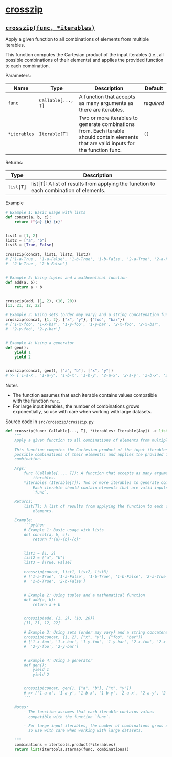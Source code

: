 # [crosszip](#crosszip)

## [`crosszip(func, *iterables)`](#crosszip.crosszip.crosszip)

Apply a given function to all combinations of elements from multiple iterables.

This function computes the Cartesian product of the input iterables (i.e., all possible combinations of their elements) and applies the provided function to each combination.

Parameters:

| Name         | Type               | Description                                                                                                                             | Default    |
| ------------ | ------------------ | --------------------------------------------------------------------------------------------------------------------------------------- | ---------- |
| `func`       | `Callable[..., T]` | A function that accepts as many arguments as there are iterables.                                                                       | *required* |
| `*iterables` | `Iterable[T]`      | Two or more iterables to generate combinations from. Each iterable should contain elements that are valid inputs for the function func. | `()`       |

Returns:

| Type      | Description                                                                              |
| --------- | ---------------------------------------------------------------------------------------- |
| `list[T]` | list\[T\]: A list of results from applying the function to each combination of elements. |

Example

```python
# Example 1: Basic usage with lists
def concat(a, b, c):
    return f"{a}-{b}-{c}"


list1 = [1, 2]
list2 = ["a", "b"]
list3 = [True, False]

crosszip(concat, list1, list2, list3)
# ['1-a-True', '1-a-False', '1-b-True', '1-b-False', '2-a-True', '2-a-False',
#  '2-b-True', '2-b-False']


# Example 2: Using tuples and a mathematical function
def add(a, b):
    return a + b


crosszip(add, (1, 2), (10, 20))
[11, 21, 12, 22]

# Example 3: Using sets (order may vary) and a string concatenation function
crosszip(concat, {1, 2}, {"x", "y"}, {"foo", "bar"})
# ['1-x-foo', '1-x-bar', '1-y-foo', '1-y-bar', '2-x-foo', '2-x-bar',
#  '2-y-foo', '2-y-bar']


# Example 4: Using a generator
def gen():
    yield 1
    yield 2


crosszip(concat, gen(), ["a", "b"], ["x", "y"])
# >> ['1-a-x', '1-a-y', '1-b-x', '1-b-y', '2-a-x', '2-a-y', '2-b-x', '2-b-y']
```

Notes

- The function assumes that each iterable contains values compatible with the function `func`.
- For large input iterables, the number of combinations grows exponentially, so use with care when working with large datasets.

Source code in `src/crosszip/crosszip.py`

````python
def crosszip(func: Callable[..., T], *iterables: Iterable[Any]) -> list[T]:
    """
    Apply a given function to all combinations of elements from multiple iterables.

    This function computes the Cartesian product of the input iterables (i.e., all
    possible combinations of their elements) and applies the provided function to each
    combination.

    Args:
        func (Callable[..., T]): A function that accepts as many arguments as there are
            iterables.
        *iterables (Iterable[T]): Two or more iterables to generate combinations from.
            Each iterable should contain elements that are valid inputs for the function
            `func`.

    Returns:
        list[T]: A list of results from applying the function to each combination of
            elements.

    Example:
        ```python
        # Example 1: Basic usage with lists
        def concat(a, b, c):
            return f"{a}-{b}-{c}"


        list1 = [1, 2]
        list2 = ["a", "b"]
        list3 = [True, False]

        crosszip(concat, list1, list2, list3)
        # ['1-a-True', '1-a-False', '1-b-True', '1-b-False', '2-a-True', '2-a-False',
        #  '2-b-True', '2-b-False']


        # Example 2: Using tuples and a mathematical function
        def add(a, b):
            return a + b


        crosszip(add, (1, 2), (10, 20))
        [11, 21, 12, 22]

        # Example 3: Using sets (order may vary) and a string concatenation function
        crosszip(concat, {1, 2}, {"x", "y"}, {"foo", "bar"})
        # ['1-x-foo', '1-x-bar', '1-y-foo', '1-y-bar', '2-x-foo', '2-x-bar',
        #  '2-y-foo', '2-y-bar']


        # Example 4: Using a generator
        def gen():
            yield 1
            yield 2


        crosszip(concat, gen(), ["a", "b"], ["x", "y"])
        # >> ['1-a-x', '1-a-y', '1-b-x', '1-b-y', '2-a-x', '2-a-y', '2-b-x', '2-b-y']
        ```

    Notes:
        - The function assumes that each iterable contains values
          compatible with the function `func`.

        - For large input iterables, the number of combinations grows exponentially,
          so use with care when working with large datasets.

    """
    combinations = itertools.product(*iterables)
    return list(itertools.starmap(func, combinations))
````
